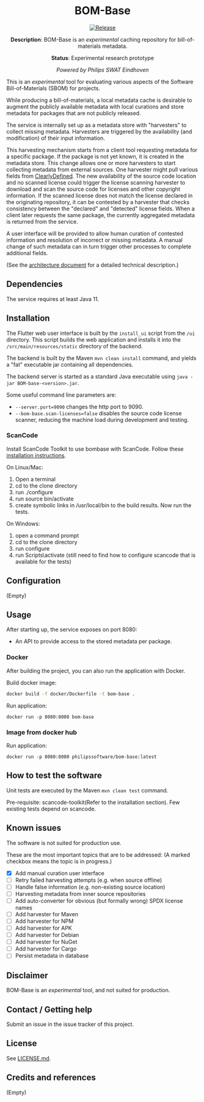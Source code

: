 <div align="center">

# BOM-Base

[![Release](https://img.shields.io/github/release/philips-software/bom-base.svg)](https://github.com/philips-software/bom-base/releases)

**Description**: BOM-Base is an _experimental_ caching repository for
bill-of-materials metadata.

**Status**: Experimental research prototype

_Powered by Philips SWAT Eindhoven_

</div>

This is an _experimental_ tool for evaluating various aspects of the Software
Bill-of-Materials (SBOM) for projects.

While producing a bill-of-materials, a local metadata cache is desirable to
augment the publicly available metadata with local curations and store metadata
for packages that are not publicly released.

The service is internally set up as a metadata store with "harvesters" to
collect missing metadata. Harvesters are triggered by the availability
(and modification) of their input information.

This harvesting mechanism starts from a client tool requesting metadata for a
specific package. If the package is not yet known, it is created in the metadata
store. This change allows one or more harvesters to start collecting metadata
from external sources. One harvester might pull various fields
from [ClearlyDefined](https://clearlydefined.io). The new availability of the
source code location and no scanned license could trigger the license scanning
harvester to download and scan the source code for licenses and other copyright
information. If the scanned license does not match the license declared in the
originating repository, it can be contested by a harvester that checks
consistency between the "declared" and "detected" license fields. When a client
later requests the same package, the currently aggregated metadata is returned
from the service.

A user interface will be provided to allow human curation of contested
information and resolution of incorrect or missing metadata. A manual change of
such metadata can in turn trigger other processes to complete additional fields.

(See the [architecture document](docs/architecture.md) for a detailed technical
description.)

## Dependencies

The service requires at least Java 11.

## Installation

The Flutter web user interface is built by the `install_ui` script from
the `/ui` directory. This script builds the web application and installs it into
the `/src/main/resources/static` directory of the backend.

The backend is built by the Maven `mvn clean install` command, and yields a
"fat" executable jar containing all dependencies.

The backend server is started as a standard Java executable
using `java -jar BOM-base-<version>.jar`.

Some useful command line parameters are:

- `--server.port=9090` changes the http port to 9090.
- `--bom-base.scan-licenses=false` disables the source code license scanner,
  reducing the machine load during development and testing.

### ScanCode  
Install ScanCode Toolkit to use bombase with ScanCode.
Follow these [installation instructions](https://scancode-toolkit.readthedocs.io/en/latest/getting-started/install.html#source-code-install).

On Linux/Mac:
1. Open a terminal
2. cd to the clone directory
3. run ./configure
4. run source bin/activate
5. create symbolic links in /usr/local/bin to the build results.
   Now run the tests.

On Windows:
1. open a command prompt
2. cd to the clone directory
3. run configure
4. run Scripts\activate
   (still need to find how to configure scancode that is available for the tests)
## Configuration

(Empty)

## Usage

After starting up, the service exposes on port 8080:

* An API to provide access to the stored metadata per package.

### Docker

After building the project, you can also run the application with Docker.

Build docker image:

```bash
docker build -f docker/Dockerfile -t bom-base .
```

Run application:

```
docker run -p 8080:8080 bom-base
```

### Image from docker hub

Run application:

```
docker run -p 8080:8080 philipssoftware/bom-base:latest
```

## How to test the software

Unit tests are executed by the Maven `mvn clean test` command.

Pre-requisite: scancode-toolkit(Refer to the installation section).
Few existing tests depend on scancode.

## Known issues

The software is not suited for production use.

These are the most important topics that are to be addressed:
(A marked checkbox means the topic is in progress.)

- [x] Add manual curation user interface
- [ ] Retry failed harvesting attempts (e.g. when source offline)
- [ ] Handle false information (e.g. non-existing source location)
- [ ] Harvesting metadata from inner source repositories
- [ ] Add auto-converter for obvious (but formally wrong) SPDX license names
- [ ] Add harvester for Maven
- [ ] Add harvester for NPM
- [ ] Add harvester for APK
- [ ] Add harvester for Debian
- [ ] Add harvester for NuGet
- [ ] Add harvester for Cargo
- [ ] Persist metadata in database

## Disclaimer

BOM-Base is an _experimental_ tool, and not suited for production.

## Contact / Getting help

Submit an issue in the issue tracker of this project.

## License

See [LICENSE.md](LICENSE.md).

## Credits and references

(Empty)


